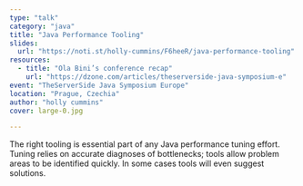 ```yaml
---
type: "talk"
category: "java"
title: "Java Performance Tooling"
slides:
  url: "https://noti.st/holly-cummins/F6heeR/java-performance-tooling"
resources:
  - title: "Ola Bini’s conference recap"
    url: "https://dzone.com/articles/theserverside-java-symposium-e"
event: "TheServerSide Java Symposium Europe"
location: "Prague, Czechia"
author: "holly cummins"
cover: large-0.jpg

---
```

The right tooling is essential part of any Java performance tuning effort. Tuning relies on accurate diagnoses of bottlenecks; tools allow problem areas to be identified quickly. In some cases tools will even suggest solutions.